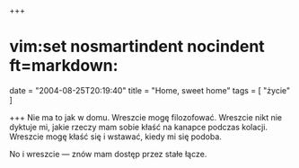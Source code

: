 +++
# vim:set nosmartindent nocindent ft=markdown:
date = "2004-08-25T20:19:40"
title = "Home, sweet home"
tags = [ "życie" ]

+++
Nie ma to jak w domu. Wreszcie mogę filozofować. Wreszcie nikt nie dyktuje mi,
jakie rzeczy mam sobie kłaść na kanapce podczas kolacji. Wreszcie mogę kłaść
się i wstawać, kiedy mi się podoba.  
  
No i wreszcie &mdash; znów mam dostęp przez stałe łącze.
